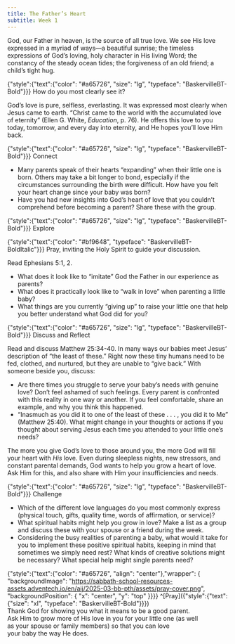 ```yaml
---
title: The Father’s Heart
subtitle: Week 1
---
```


God, our Father in heaven, is the source of all true love. We see His love expressed in a myriad of ways—a beautiful sunrise; the timeless expressions of God’s loving, holy character in His living Word; the constancy of the steady ocean tides; the forgiveness of an old friend; a child’s tight hug.

{"style":{"text":{"color": "#a65726", "size": "lg", "typeface": "BaskervilleBT-Bold"}}}
How do you most clearly see it?

God’s love is pure, selfless, everlasting. It was expressed most clearly when Jesus came to earth. “Christ came to the world with the accumulated love of eternity” (Ellen G. White, _Education_, p. 76). He offers this love to you today, tomorrow, and every day into eternity, and He hopes you’ll love Him back.

{"style":{"text":{"color": "#a65726", "size": "lg", "typeface": "BaskervilleBT-Bold"}}}
Connect

+ Many parents speak of their hearts “expanding” when their little one is born. Others may take a bit longer to bond, especially if the circumstances surrounding the birth were difficult. How have you felt your heart change since your baby was born?
+ Have you had new insights into God’s heart of love that you couldn’t comprehend before becoming a parent? Share these with the group.

{"style":{"text":{"color": "#a65726", "size": "lg", "typeface": "BaskervilleBT-Bold"}}}
Explore

{"style":{"text":{"color": "#bf9648", "typeface": "BaskervilleBT-BoldItalic"}}}
Pray, inviting the Holy Spirit to guide your discussion.

Read Ephesians 5:1, 2.

+ What does it look like to “imitate” God the Father in our experience as parents?
+ What does it practically look like to “walk in love” when parenting a little baby?
+ What things are you currently “giving up” to raise your little one that help you better understand what God did for you?

{"style":{"text":{"color": "#a65726", "size": "lg", "typeface": "BaskervilleBT-Bold"}}}
Discuss and Reflect

Read and discuss Matthew 25:34-40. In many ways our babies meet Jesus’ description of “the least of these.” Right now these tiny humans need to be fed, clothed, and nurtured, but they are unable to “give back.” With someone beside you, discuss:

+ Are there times you struggle to serve your baby’s needs with genuine love? Don’t feel ashamed of such feelings. Every parent is confronted with this reality in one way or another. If you feel comfortable, share an example, and why you think this happened.
+ “Inasmuch as you did it to one of the least of these . . . , you did it to Me” (Matthew 25:40). What might change in your thoughts or actions if you thought about serving Jesus each time you attended to your little one’s needs?

The more you give God’s love to those around you, the more God will fill your heart with _His_ love. Even during sleepless nights, new stressors, and constant parental demands, God wants to help you grow a heart of love. Ask Him for this, and also share with Him your insufficiencies and needs.

{"style":{"text":{"color": "#a65726", "size": "lg", "typeface": "BaskervilleBT-Bold"}}}
Challenge

+ Which of the different love languages do you most commonly express (physical touch, gifts, quality time, words of affirmation, or service)?
+ What spiritual habits might help you grow in love? Make a list as a group and discuss these with your spouse or a friend during the week.
+ Considering the busy realities of parenting a baby, what would it take for you to implement these positive spiritual habits, keeping in mind that sometimes we simply need rest? What kinds of creative solutions might be necessary? What special help might single parents need?

{"style":{"text":{"color": "#a65726", "align": "center"},"wrapper": { "backgroundImage": "https://sabbath-school-resources-assets.adventech.io/en/aij/2025-03-bb-pth/assets/pray-cover.png", "backgroundPosition": { "x": "center", "y": "top" }}}}
^[Pray]({"style":{"text":{"size": "xl", "typeface": "BaskervilleBT-Bold"}}})\
Thank God for showing you what it means to be a good parent.\
Ask Him to grow more of His love in you for your little one (as well\
as your spouse or family members) so that you can love\
your baby the way He does.